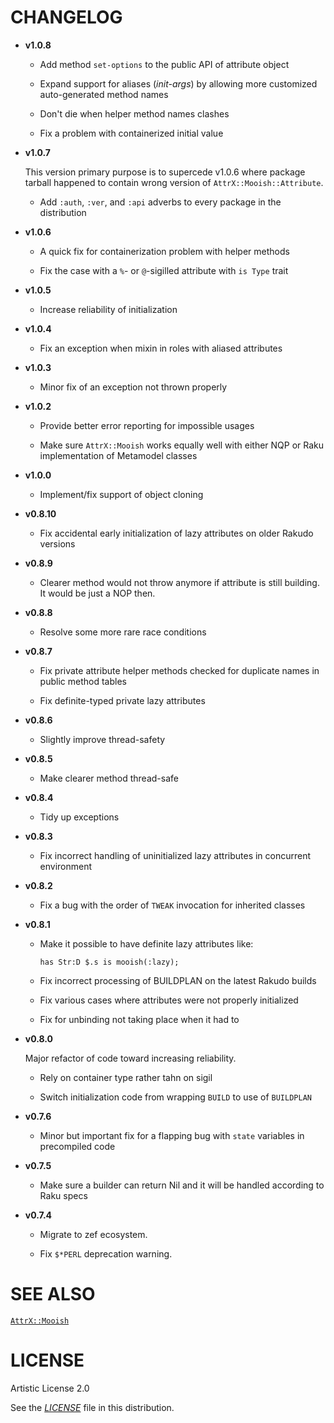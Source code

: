 # CHANGELOG

  - **v1.0.8**
    
      - Add method `set-options` to the public API of attribute object
    
      - Expand support for aliases (*init-args*) by allowing more customized auto-generated method names
    
      - Don't die when helper method names clashes
    
      - Fix a problem with containerized initial value

  - **v1.0.7**
    
    This version primary purpose is to supercede v1.0.6 where package tarball happened to contain wrong version of `AttrX::Mooish::Attribute`.
    
      - Add `:auth`, `:ver`, and `:api` adverbs to every package in the distribution

  - **v1.0.6**
    
      - A quick fix for containerization problem with helper methods
    
      - Fix the case with a `%`- or `@`-sigilled attribute with `is Type` trait

  - **v1.0.5**
    
      - Increase reliability of initialization

  - **v1.0.4**
    
      - Fix an exception when mixin in roles with aliased attributes

  - **v1.0.3**
    
      - Minor fix of an exception not thrown properly

  - **v1.0.2**
    
      - Provide better error reporting for impossible usages
    
      - Make sure `AttrX::Mooish` works equally well with either NQP or Raku implementation of Metamodel classes

  - **v1.0.0**
    
      - Implement/fix support of object cloning

  - **v0.8.10**
    
      - Fix accidental early initialization of lazy attributes on older Rakudo versions

  - **v0.8.9**
    
      - Clearer method would not throw anymore if attribute is still building. It would be just a NOP then.

  - **v0.8.8**
    
      - Resolve some more rare race conditions

  - **v0.8.7**
    
      - Fix private attribute helper methods checked for duplicate names in public method tables
    
      - Fix definite-typed private lazy attributes

  - **v0.8.6**
    
      - Slightly improve thread-safety

  - **v0.8.5**
    
      - Make clearer method thread-safe

  - **v0.8.4**
    
      - Tidy up exceptions

  - **v0.8.3**
    
      - Fix incorrect handling of uninitialized lazy attributes in concurrent environment

  - **v0.8.2**
    
      - Fix a bug with the order of `TWEAK` invocation for inherited classes

  - **v0.8.1**
    
      - Make it possible to have definite lazy attributes like:
        
        ``` 
        has Str:D $.s is mooish(:lazy);
        ```
    
      - Fix incorrect processing of BUILDPLAN on the latest Rakudo builds
    
      - Fix various cases where attributes were not properly initialized
    
      - Fix for unbinding not taking place when it had to

  - **v0.8.0**
    
    Major refactor of code toward increasing reliability.
    
      - Rely on container type rather tahn on sigil
    
      - Switch initialization code from wrapping `BUILD` to use of `BUILDPLAN`

  - **v0.7.6**
    
      - Minor but important fix for a flapping bug with `state` variables in precompiled code

  - **v0.7.5**
    
      - Make sure a builder can return Nil and it will be handled according to Raku specs

  - **v0.7.4**
    
      - Migrate to zef ecosystem.
    
      - Fix `$*PERL` deprecation warning.

# SEE ALSO

[`AttrX::Mooish`](docs/md/AttrX/Mooish.md)

# LICENSE

Artistic License 2.0

See the [*LICENSE*](LICENSE) file in this distribution.
